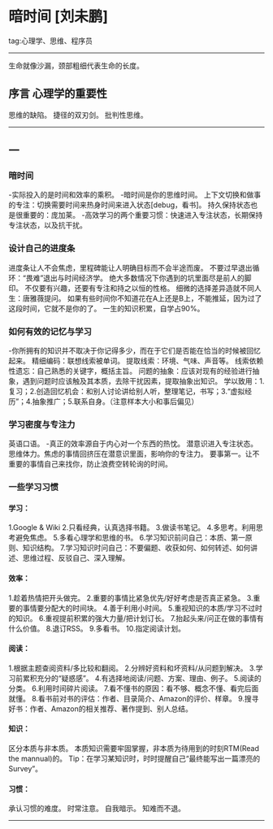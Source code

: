 暗时间 [刘未鹏]
===

tag:心理学、思维、程序员

---

生命就像沙漏，颈部粗细代表生命的长度。

## 序言 心理学的重要性

思维的缺陷。
捷径的双刃剑。
批判性思维。

---

## 一

### 暗时间

-实际投入的是时间和效率的乘积。
-暗时间是你的思维时间。
上下文切换和做事的专注：切换需要时间来热身时间来进入状态[debug，看书]。
持久保持状态也是很重要的：庞加莱。
-高效学习的两个重要习惯：快速进入专注状态，长期保持专注状态，以及抗干扰。

### 设计自己的进度条

进度条让人不会焦虑，里程碑能让人明确目标而不会半途而废。
不要过早退出循环：“畏难”退出与时间经济学。
绝大多数情况下你遇到的坑里面尽是前人的脚印。
不仅要有兴趣，还要有专注和持之以恒的性格。
细微的选择差异造就不同人生：唐雅薇提问。
如果有些时间你不知道花在A上还是B上，不能推延，因为过了这段时间，它就不是你的了。
一生的知识积累，自学占90%。

### 如何有效的记忆与学习

-你所拥有的知识并不取决于你记得多少，而在于它们是否能在恰当的时候被回忆起来。
精细编码：联想线索被单词。
提取线索：环境、气味、声音等。
线索依赖性遗忘：自己熟悉的关键字，概括主旨。
问题的抽象：应该对现有的经验进行抽象，遇到问题时应该触及其本质，去除干扰因素，提取抽象出知识。
学以致用：1.复习；2.创造回忆机会：和别人讨论讲给别人听，整理笔记，书写；3.“虚拟经历”；4.抽象推广；5.联系自身。（注意样本大小和事后偏见）

### 学习密度与专注力

英语口语。
-真正的效率源自于内心对一个东西的热忱。
潜意识进入专注状态。
思维体力。焦虑的事情回挤压在潜意识里面，影响你的专注力。
要事第一。让不重要的事情自己来找你，防止浪费空转轮询的时间。

### 一些学习习惯

#### 学习：
1.Google & Wiki
2.只看经典，认真选择书籍。
3.做读书笔记。
4.多思考。利用思考避免焦虑。
5.多看心理学和思维的书。
6.学习知识前问自己：本质、第一原则、知识结构。
7.学习知识时问自己：不要偏题、收获如何、如何转述、如何讲述、思维过程、反驳自己、深入理解。

#### 效率：
1.趁着热情把开头做完。
2.重要的事情比紧急优先/好好考虑是否真正紧急。
3.重要的事情要分配大的时间块。
4.善于利用小时间。
5.重视知识的本质/学习不过时的知识。
6.重视提前积累的强大力量/把计划订长。
7.抬起头来/问正在做的事情有什么价值。
8.退订RSS。
9.多看书。
10.指定阅读计划。

#### 阅读：
1.根据主题查阅资料/多比较和翻阅。
2.分辨好资料和坏资料/从问题到解决。
3.学习前累积充分的“疑惑感”。
4.有选择地阅读/问题、方案、理由、例子。
5.阅读的分类。
6.利用时间碎片阅读。
7.看不懂书的原因：看不够、概念不懂、看完后面就懂。
8.看书前对书的评估：作者、目录简介、Amazon的评价、样章。
9.搜寻好书：作者、Amazon的相关推荐、著作提到、别人总结。

#### 知识：
区分本质与非本质。
本质知识需要牢固掌握，非本质为待用到的时刻RTM(Read the mannual)的。
Tip：在学习某知识时，时时提醒自己“最终能写出一篇漂亮的Survey”。

#### 习惯：
承认习惯的难度。
时常注意。
自我暗示。
知难而不退。

---

